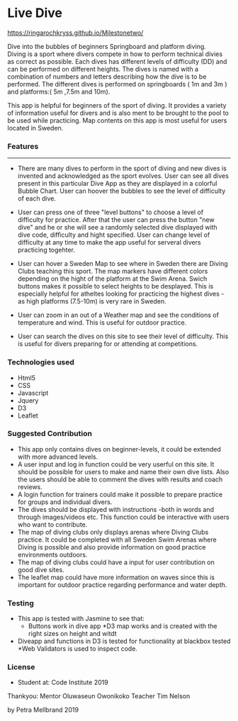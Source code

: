 # Live Dive

https://ringarochkryss.github.io/Milestonetwo/

Dive into the bubbles of beginners Springboard and platform diving.  
Diving is a sport where divers compete in how to perform technical divies as correct as possible. Each dives has different levels of difficulty (DD) and can be performed on different heights. The dives is named with a combination of numbers and letters describing how the dive is to be performed. The different dives is performed on springboards ( 1m and 3m ) and platforms:( 5m ,7.5m and 10m). 

This app is helpful for beginners of the sport of diving. It provides a variety of information useful for divers and is also ment to be brought to the pool to be used while practicing. Map contents on this app is most useful for users located in Sweden.  

### Features
---

* There are many dives to perform in the sport of diving and new dives is invented and acknowledged as the sport evolves. User can see all dives present in this particular Dive App as they are displayed in a colorful Bubble Chart. User can hoover the bubbles to see the level of difficulty of each dive. 

* User can press one of three "level buttons" to choose a level of difficulty for practice. After that the user can press the button "new dive" and he or she will see a randomly selected dive displayed with dive code, difficulty and hight specified. User can change level of difficulty at any time to make the app useful for serveral divers practicing togehter. 

* User can hover a Sweden Map to see where in Sweden there are Diving Clubs teaching this sport. The map markers have different colors depending on the hight of the platform at the Swim Arena. Swich buttons makes it possible to select heights to be desplayed. This is especially helpful for atheltes looking for practicing the highest dives -as high platforms (7.5-10m) is very rare in Sweden.

* User can zoom in an out of a Weather map and see the conditions of temperature and wind. This is useful for outdoor practice. 

* User can search the dives on this site to see their level of difficulty. This is useful for divers preparing for or attending at competitions. 

### Technologies used
* Html5
* CSS
* Javascript
* Jquery
* D3
* Leaflet

### Suggested Contribution
* This app only contains dives on beginner-levels, it could be extended with more advanced levels.
* A user input and log in function could be very userful on this site. It should be possible for users to make and name their own dive lists. Also the users should be able to comment the dives with results and coach reviews. 
* A login function for trainers could make it possible to prepare practice for groups and individual divers. 
* The dives should be displayed with instructions -both in words and through images/videos etc. This function could be interactive with users who want to contribute.
* The map of diving clubs only displays arenas where Diving Clubs practice. It could be completed with all Sweden Swim Arenas where Diving is possible and also provide information on good practice environments outdoors.
* The map of diving clubs could have a input for user contribution on good dive sites.
* The leaflet map could have more information on waves since this is important for outdoor practice regarding performance and water depth.

### Testing
* This app is tested with Jasmine to see that: 
  * Buttons work in dive app
  *D3 map works and is created with the right sizes on height and witdt
 * Diveapp and functions in D3 is tested for functionality at blackbox tested
 *Web Validators is used to inspect code.
  
### License
* Student at:
Code Institute 2019

Thankyou:
Mentor  Oluwaseun Owonikoko
Teacher Tim Nelson

by Petra Mellbrand 2019








